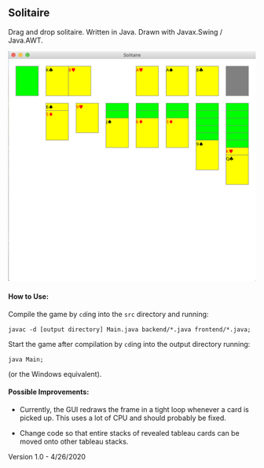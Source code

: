 ## Solitaire
Drag and drop solitaire.
Written in Java.
Drawn with Javax.Swing / Java.AWT.

![Image of Solitaire](solitaire.png "Solitaire")

#### How to Use:
Compile the game by `cd`ing into the `src` directory and running:
```
javac -d [output directory] Main.java backend/*.java frontend/*.java;
```
Start the game after compilation by `cd`ing into the output directory running:
```
java Main;
```
(or the Windows equivalent).

#### Possible Improvements:
* Currently, the GUI redraws the frame in a tight loop whenever a card is picked up. This uses a lot of CPU and should probably be fixed.

* Change code so that entire stacks of revealed tableau cards can be moved onto other tableau stacks.

Version 1.0 - 4/26/2020
